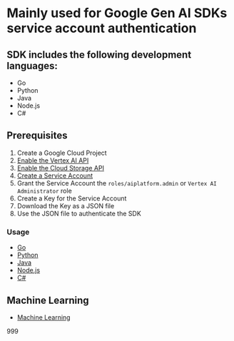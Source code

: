 # Mainly used for Google Gen AI SDKs service account authentication

## SDK includes the following development languages:
- Go
- Python
- Java
- Node.js
- C#

## Prerequisites
1. Create a Google Cloud Project
2. [Enable the Vertex AI API](https://console.cloud.google.com/apis/library/aiplatform.googleapis.com) 
3. [Enable the Cloud Storage API](https://console.cloud.google.com/apis/library/storage-component.googleapis.com)
4. [Create a Service Account](https://console.cloud.google.com/iam-admin/serviceaccounts/create)
5. Grant the Service Account the `roles/aiplatform.admin` or `Vertex AI Administrator` role
6. Create a Key for the Service Account
7. Download the Key as a JSON file
8. Use the JSON file to authenticate the SDK

### Usage
- [Go](/go/main.go)
- [Python](/python/main.py)
- [Java](/java/src/main/java/GenerateContentWithText.java)
- [Node.js](/node/main.js)
- [C#](/C#/Program.cs)

## Machine Learning
- [Machine Learning](https://github.com/kade-chen/machine-learning)

999